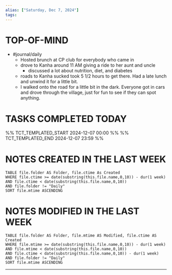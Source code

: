 ```yaml
---
alias: ["Saturday, Dec 7, 2024"]
tags: 
---
```

# TOP-OF-MIND
- #journal/daily 
	- Hosted brunch at CP club for everybody who came in
	- drove to Kanha around 11 AM giving a ride to her aunt and uncle
		- discussed a lot about nutrition, diet, and diabetes
	- roads to Kanha sucked took 5 1/2 hours to get there. Had a late lunch and unwind it for a little bit.
	-  I walked onto the road for a little bit in the dark. Everyone got in cars and drove through the village, just for fun to see if they can spot anything.

# TASKS COMPLETED TODAY
%% TCT_TEMPLATED_START 2024-12-07 00:00 %%
%% TCT_TEMPLATED_END 2024-12-07 23:59 %%


# NOTES CREATED IN THE LAST WEEK
``` dataview
TABLE file.folder AS Folder, file.ctime As Created
WHERE file.ctime >= date(substring(this.file.name,0,10)) - dur(1 week) 
AND file.ctime < date(substring(this.file.name,0,10)) 
AND file.folder != "Daily"
SORT file.mtime ASCENDING
```

# NOTES MODIFIED IN THE LAST WEEK
``` dataview
TABLE file.folder AS Folder, file.mtime AS Modified, file.ctime AS Created
WHERE file.mtime >= date(substring(this.file.name,0,10)) - dur(1 week)
AND file.mtime < date(substring(this.file.name,0,10))
AND file.ctime < date(substring(this.file.name,0,10)) - dur(1 week)
AND file.folder != "Daily"
SORT file.mtime ASCENDING
```
---
